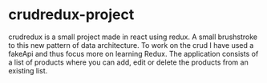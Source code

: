 # crudredux-project

crudredux is a small project made in react using redux. A small brushstroke to this new pattern of data architecture.
To work on the crud I have used a fakeApi and thus focus more on learning Redux.
The application consists of a list of products where you can add, edit or delete the products from an existing list.
